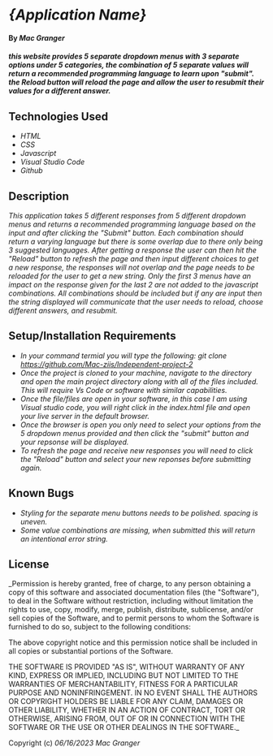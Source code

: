 # _{Application Name}_

#### By _**Mac Granger**_

#### _this website provides 5 separate dropdown menus with 3 separate options under 5 categories, the combination of 5 separate values will return a recommended programming language to learn upon "submit". the Reload button will reload the page and allow the user to resubmit their values for a different answer._

## Technologies Used

* _HTML_
* _CSS_
* _Javascript_
* _Visual Studio Code_
* _Github_

## Description

_This application takes 5 different responses from 5 different dropdown menus and returns a recommended programming language based on the input and after clicking the "Submit" button. Each combination should return a varying language but there is some overlap due to there only being 3 suggested languages. After getting a response the user can then hit the "Reload" button to refresh the page and then input different choices to get a new response, the responses will not overlap and the page needs to be reloaded for the user to get a new string. Only the first 3 menus have an impact on the response given for the last 2 are not added to the javascript combinations. All combinations should be included but if any are input then the string displayed will communicate that the user needs to reload, choose different answers, and resubmit._

## Setup/Installation Requirements

* _In your command termial you will type the following: git clone https://github.com/Mac-ziis/Independent-project-2_
* _Once the project is cloned to your machine, navigate to the directory and open the main project directory along with all of the files included. This will require Vs Code or software with similar capabilities._
* _Once the file/files are open in your software, in this case I am using Visual studio code, you will right click in the index.html file and open your live server in the default browser._
* _Once the browser is open you only need to select your options from the 5 dropdown menus provided and then click the "submit" button and your repsonse will be displayed._
* _To refresh the page and receive new responses you will need to click the "Reload" button and select your new reponses before submitting again._

## Known Bugs

* _Styling for the separate menu buttons needs to be polished. spacing is uneven._
* _Some value combinations are missing, when submitted this will return an intentional error string._

## License

_Permission is hereby granted, free of charge, to any person obtaining a copy
of this software and associated documentation files (the "Software"), to deal
in the Software without restriction, including without limitation the rights
to use, copy, modify, merge, publish, distribute, sublicense, and/or sell
copies of the Software, and to permit persons to whom the Software is
furnished to do so, subject to the following conditions:

The above copyright notice and this permission notice shall be included in all
copies or substantial portions of the Software.

THE SOFTWARE IS PROVIDED "AS IS", WITHOUT WARRANTY OF ANY KIND, EXPRESS OR
IMPLIED, INCLUDING BUT NOT LIMITED TO THE WARRANTIES OF MERCHANTABILITY,
FITNESS FOR A PARTICULAR PURPOSE AND NONINFRINGEMENT. IN NO EVENT SHALL THE
AUTHORS OR COPYRIGHT HOLDERS BE LIABLE FOR ANY CLAIM, DAMAGES OR OTHER
LIABILITY, WHETHER IN AN ACTION OF CONTRACT, TORT OR OTHERWISE, ARISING FROM,
OUT OF OR IN CONNECTION WITH THE SOFTWARE OR THE USE OR OTHER DEALINGS IN THE
SOFTWARE._

Copyright (c) _06/16/2023_ _Mac Granger_
